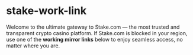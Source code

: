 # stake-work-link
Welcome to the ultimate gateway to Stake.com — the most trusted and transparent crypto casino platform. If Stake.com is blocked in your region, use one of the **working mirror links** below to enjoy seamless access, no matter where you are.
